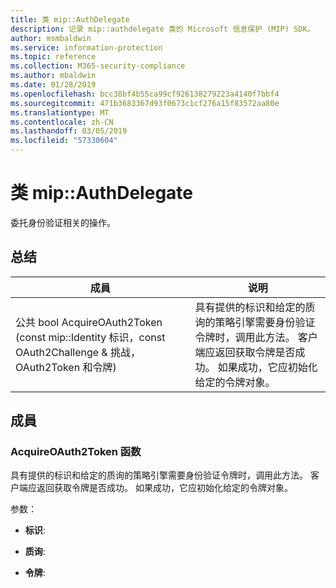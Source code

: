 ```yaml
---
title: 类 mip::AuthDelegate
description: 记录 mip::authdelegate 类的 Microsoft 信息保护 (MIP) SDK。
author: msmbaldwin
ms.service: information-protection
ms.topic: reference
ms.collection: M365-security-compliance
ms.author: mbaldwin
ms.date: 01/28/2019
ms.openlocfilehash: bcc38bf4b55ca99cf926138279223a4140f7bbf4
ms.sourcegitcommit: 471b3683367d93f0673c1cf276a15f83572aa80e
ms.translationtype: MT
ms.contentlocale: zh-CN
ms.lasthandoff: 03/05/2019
ms.locfileid: "57330604"
---
```

# <a name="class-mipauthdelegate"></a>类 mip::AuthDelegate 
委托身份验证相关的操作。
  
## <a name="summary"></a>总结
 成員                        | 说明                                
--------------------------------|---------------------------------------------
公共 bool AcquireOAuth2Token (const mip::Identity 标识，const OAuth2Challenge & 挑战，OAuth2Token 和令牌)  |  具有提供的标识和给定的质询的策略引擎需要身份验证令牌时，调用此方法。 客户端应返回获取令牌是否成功。 如果成功，它应初始化给定的令牌对象。
  
## <a name="members"></a>成員
  
### <a name="acquireoauth2token-function"></a>AcquireOAuth2Token 函数
具有提供的标识和给定的质询的策略引擎需要身份验证令牌时，调用此方法。 客户端应返回获取令牌是否成功。 如果成功，它应初始化给定的令牌对象。

参数：  
* **标识**: 


* **质询**: 


* **令牌**:

